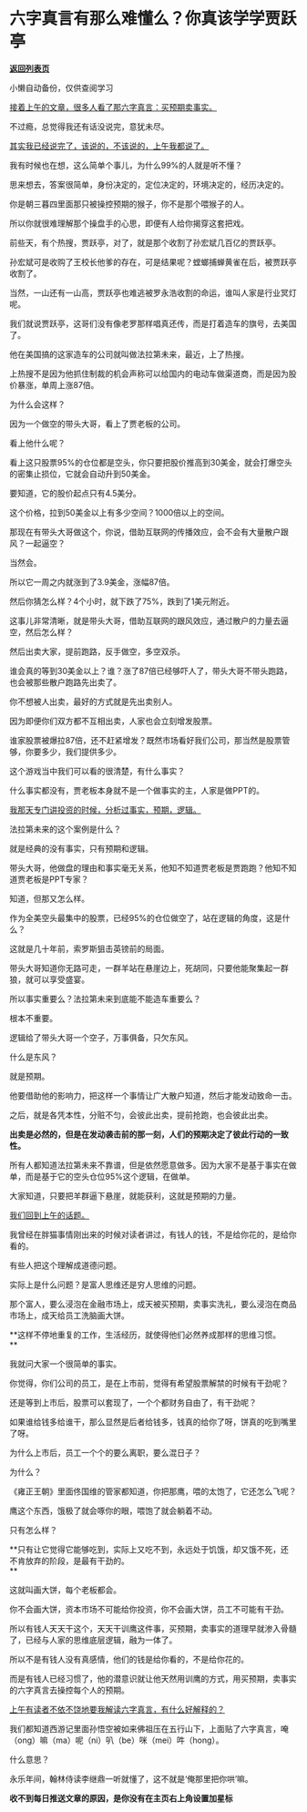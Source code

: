 # 六字真言有那么难懂么？你真该学学贾跃亭

[**返回列表页**](/gzh/记忆承载3)

小懒自动备份，仅供查阅学习

[接着上午的文章，很多人看了那六字真言：买预期卖事实。](http://mp.weixin.qq.com/s?__biz=MzU0MjYwNDU2Mw==&mid=2247514709&idx=2&sn=411e443d37935d041bee64fac2d3c191&chksm=fb1ad629cc6d5f3f78aa61f5b91168f979b712ee23a4cf3b2e53fac703912f1bc7ace8e95526&scene=21#wechat_redirect)

不过瘾，总觉得我还有话没说完，意犹未尽。

[其实我已经说完了，该说的，不该说的，上午我都说了。](http://mp.weixin.qq.com/s?__biz=MzU0MjYwNDU2Mw==&mid=2247514709&idx=2&sn=411e443d37935d041bee64fac2d3c191&chksm=fb1ad629cc6d5f3f78aa61f5b91168f979b712ee23a4cf3b2e53fac703912f1bc7ace8e95526&scene=21#wechat_redirect)

我有时候也在想，这么简单个事儿，为什么99%的人就是听不懂？  

思来想去，答案很简单，身份决定的，定位决定的，环境决定的，经历决定的。

你是朝三暮四里面那只被操控预期的猴子，你不是那个喂猴子的人。

所以你就很难理解那个操盘手的心思，即便有人给你揭穿这套把戏。

前些天，有个热搜，贾跃亭，对了，就是那个收割了孙宏斌几百亿的贾跃亭。

孙宏斌可是收购了王校长他爹的存在，可是结果呢？螳螂捕蝉黄雀在后，被贾跃亭收割了。  

当然，一山还有一山高，贾跃亭也难逃被罗永浩收割的命运，谁叫人家是行业冥灯呢。

我们就说贾跃亭，这哥们没有像老罗那样唱真还传，而是打着造车的旗号，去美国了。  

他在美国搞的这家造车的公司就叫做法拉第未来，最近，上了热搜。

上热搜不是因为他抓住制裁的机会声称可以给国内的电动车做渠道商，而是因为股价暴涨，单周上涨87倍。

为什么会这样？  

因为一个做空的带头大哥，看上了贾老板的公司。

看上他什么呢？  

看上这只股票95%的仓位都是空头，你只要把股价推高到30美金，就会打爆空头的密集止损位，它就会自动升到50美金。  

要知道，它的股价起点只有4.5美分。  

这个价格，拉到50美金以上有多少空间？1000倍以上的空间。  

那现在有带头大哥做这个，你说，借助互联网的传播效应，会不会有大量散户跟风？一起逼空？  

当然会。

所以它一周之内就涨到了3.9美金，涨幅87倍。  

然后你猜怎么样？4个小时，就下跌了75%，跌到了1美元附近。  

这事儿非常清晰，就是带头大哥，借助互联网的跟风效应，通过散户的力量去逼空，然后怎么样？  

然后出卖大家，提前跑路，反手做空，多空双杀。

谁会真的等到30美金以上？谁？涨了87倍已经够吓人了，带头大哥不带头跑路，也会被那些散户跑路先出卖了。  

你不想被人出卖，最好的方式就是先出卖别人。

因为即便你们双方都不互相出卖，人家也会立刻增发股票。  

谁家股票被爆拉87倍，还不赶紧增发？既然市场看好我们公司，那当然是股票管够，你要多少，我们提供多少。  

这个游戏当中我们可以看的很清楚，有什么事实？  

什么事实都没有，贾老板本身就不是一个做事实的主，人家是做PPT的。

[我那天专门讲投资的时候，分析过事实，预期，逻辑。](http://mp.weixin.qq.com/s?__biz=Mzg4MTg2MzU3Mg==&mid=2247484366&idx=1&sn=dbd9dd423ecae343e7b24f464d107954&chksm=cf5e3d35f829b423873d5fa1b7468695108f062633f991e6ae0662116654d52a92f3fcd01f74&scene=21#wechat_redirect)

法拉第未来的这个案例是什么？  

就是经典的没有事实，只有预期和逻辑。  

带头大哥，他做盘的理由和事实毫无关系，他知不知道贾老板是贾跑跑？他知不知道贾老板是PPT专家？

知道，但那又怎么样。  

作为全美空头最集中的股票，已经95%的仓位做空了，站在逻辑的角度，这是什么？  

这就是几十年前，索罗斯狙击英镑前的局面。

带头大哥知道你无路可走，一群羊站在悬崖边上，死胡同，只要他能聚集起一群狼，就可以享受盛宴。  

所以事实重要么？法拉第未来到底能不能造车重要么？  

根本不重要。

逻辑给了带头大哥一个空子，万事俱备，只欠东风。

什么是东风？

就是预期。

他要借助他的影响力，把这样一个事情让广大散户知道，然后才能发动致命一击。  

之后，就是各凭本性，分赃不匀，会彼此出卖，提前抢跑，也会彼此出卖。  

 **出卖是必然的，但是在发动袭击前的那一刻，人们的预期决定了彼此行动的一致性。**

所有人都知道法拉第未来不靠谱，但是依然愿意做多。因为大家不是基于事实在做单，而是基于它的空头仓位95%这个逻辑，在做单。

大家知道，只要把羊群逼下悬崖，就能获利，这就是预期的力量。

[我们回到上午的话题。](http://mp.weixin.qq.com/s?__biz=MzU0MjYwNDU2Mw==&mid=2247514709&idx=2&sn=411e443d37935d041bee64fac2d3c191&chksm=fb1ad629cc6d5f3f78aa61f5b91168f979b712ee23a4cf3b2e53fac703912f1bc7ace8e95526&scene=21#wechat_redirect)  

我曾经在胖猫事情刚出来的时候对读者讲过，有钱人的钱，不是给你花的，是给你看的。  

有些人把这个理解成道德问题。  

实际上是什么问题？是富人思维还是穷人思维的问题。  

那个富人，要么浸泡在金融市场上，成天被买预期，卖事实洗礼，要么浸泡在商品市场上，成天给员工洗脑画大饼。  

 **这样不停地重复的工作，生活经历，就使得他们必然养成那样的思维习惯。  
**

我就问大家一个很简单的事实。  

你觉得，你们公司的员工，是在上市前，觉得有希望股票解禁的时候有干劲呢？  

还是等到上市后，股票可以套现了，一个个都财务自由了，有干劲呢？

如果谁给钱多给谁干，那么显然是后者给钱多，钱真的给你了呀，饼真的吃到嘴里了呀。  

为什么上市后，员工一个个的要么离职，要么混日子？

为什么？  

《雍正王朝》里面佟国维的管家都知道，你把那鹰，喂的太饱了，它还怎么飞呢？

鹰这个东西，饿极了就会啄你的眼，喂饱了就会躺着不动。  

只有怎么样？

 **只有让它觉得它能够吃到，实际上又吃不到，永远处于饥饿，却又饿不死，还不肯放弃的阶段，是最有干劲的。  
**

这就叫画大饼，每个老板都会。

你不会画大饼，资本市场不可能给你投资，你不会画大饼，员工不可能有干劲。  

所以有钱人天天干这个，天天干训鹰这件事，买预期，卖事实的道理早就渗入骨髓了，已经与人家的思维底层逻辑，融为一体了。

所以不是有钱人没有真感情，他们的钱是给你看的，不是给你花的。  

而是有钱人已经习惯了，他的潜意识就让他天然用训鹰的方式，用买预期，卖事实的六字真言去操控每个人的预期。

[上午有读者不依不饶地要我解读六字真言，有什么好解释的？](http://mp.weixin.qq.com/s?__biz=MzU0MjYwNDU2Mw==&mid=2247514709&idx=2&sn=411e443d37935d041bee64fac2d3c191&chksm=fb1ad629cc6d5f3f78aa61f5b91168f979b712ee23a4cf3b2e53fac703912f1bc7ace8e95526&scene=21#wechat_redirect)

我们都知道西游记里面孙悟空被如来佛祖压在五行山下，上面贴了六字真言，唵（ong）嘛（ma）呢（ni）叭（be）咪（mei）吽（hong）。

什么意思？  

永乐年间，翰林侍读李继鼎一听就懂了，这不就是‘俺那里把你哄’嘛。

 **收不到每日推送文章的原因，是你没有在主页右上角设置加星标**

